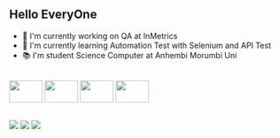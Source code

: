 ## Hello EveryOne 

- 💼 I'm currently working on QA at InMetrics 
- 📖 I'm currently learning Automation Test with Selenium and API Test
- 📚 I'm student Science Computer at Anhembi Morumbi Uni



  
 <div style="display: inline_block"><br>
    <img src="https://cdn.jsdelivr.net/gh/devicons/devicon/icons/c/c-original.svg" height="40"width="60">
    <img src="https://cdn.jsdelivr.net/gh/devicons/devicon/icons/java/java-original.svg" height="40"width="60">
    <img src="https://cdn.jsdelivr.net/gh/devicons/devicon/icons/selenium/selenium-original.svg" height="40"width="60">
    <img src="https://cdn.jsdelivr.net/gh/devicons/devicon/icons/microsoftsqlserver/microsoftsqlserver-plain-wordmark.svg" height="40"width="60">        
</div>

  
 ##
  
  <div> 
    <a href="https://www.linkedin.com/in/pablo-zalem-vila%C3%A7a-8620b0138/" target="_blank"><img src="https://img.shields.io/badge/-LinkedIn-%230077B5?style=for-the-badge&logo=linkedin&logoColor=white" target="_blank"></a> 
    <a href="https://www.facebook.com/pabloow.vilaca/" target="_blank"><img src="https://img.shields.io/badge/Facebook-1877F2?style=for-the-badge&logo=facebook&logoColor=white" target="_blank"></a> 
    <a href="https://www.instagram.com/zalempablo/" target="_blank"><img src="https://img.shields.io/badge/Instagram-E4405F?style=for-the-badge&logo=instagram&logoColor=white" target="_blank"></a> 
    
 
</div>
